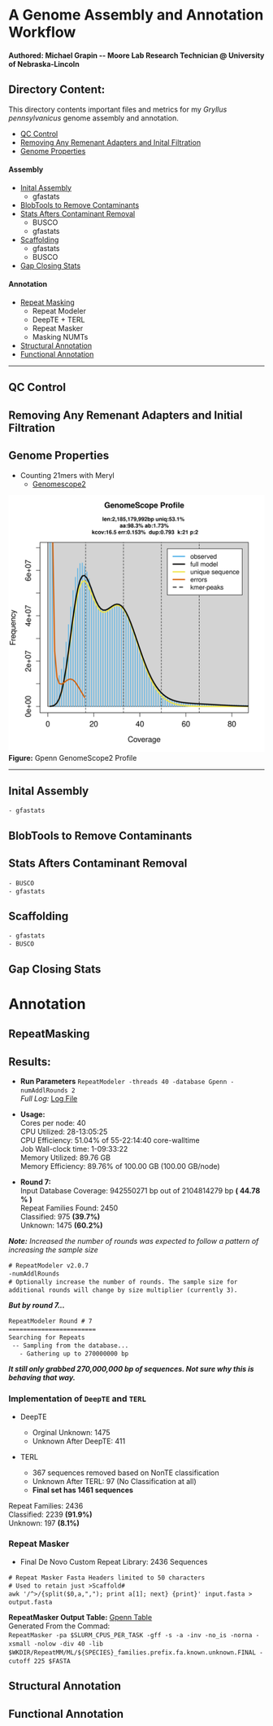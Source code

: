 # A Genome Assembly and Annotation Workflow 
#### Authored: Michael Grapin -- Moore Lab Research Technician @ University of Nebraska-Lincoln 


## Directory Content: 
This directory contents important files and metrics for my *Gryllus pennsylvanicus* genome assembly and annotation. 

* [QC Control](#qc-control) 
* [Removing Any Remenant Adapters and Inital Filtration](#removing-any-remenant-adapters-and-inital-filtration)
* [Genome Properties](#genome-properties) 
#### Assembly
* [Inital Assembly](#inital-assembly) 
    - gfastats
* [BlobTools to Remove Contaminants](#blobtools-to-remove-contaminants) 
* [Stats Afters Contaminant Removal](#stats-afters-contaminant-removal) 
    - BUSCO 
    - gfastats 
* [Scaffolding](#scaffolding)
    - gfastats 
    - BUSCO
* [Gap Closing Stats](#gap-closing-stats) 
#### Annotation
* [Repeat Masking](#repeatmasking)
    - Repeat Modeler 
    - DeepTE + TERL 
    - Repeat Masker
    - Masking NUMTs 
* [Structural Annotation](#structural-annotation)
* [Functional Annotation](#functional-annotation)
---

## QC Control 


## Removing Any Remenant Adapters and Initial Filtration 


## Genome Properties 

* Counting 21mers with Meryl 
    - [Genomescope2](http://genomescope.org/genomescope2.0/analysis.php?code=iiaLIgiTJQNYGKf1fIWu)  


![Plot](GpennGenomeScope.png)  
**Figure:** Gpenn GenomeScope2 Profile      

---

## Inital Assembly 
    - gfastats

## BlobTools to Remove Contaminants 

## Stats Afters Contaminant Removal 
    - BUSCO 
    - gfastats 

## Scaffolding 
    - gfastats 
    - BUSCO

## Gap Closing Stats

# Annotation

## RepeatMasking 
## Results: 
* **Run Parameters**
```RepeatModeler -threads 40 -database Gpenn -numAddlRounds 2```  
*Full Log:* [Log File](./Gpenn-rmod.log)
* **Usage:**  
Cores per node: 40  
CPU Utilized: 28-13:05:25  
CPU Efficiency: 51.04% of 55-22:14:40 core-walltime  
Job Wall-clock time: 1-09:33:22  
Memory Utilized: 89.76 GB  
Memory Efficiency: 89.76% of 100.00 GB (100.00 GB/node)  

* **Round 7:**  
Input Database Coverage: 942550271 bp out of 2104814279 bp **( 44.78 % )**  
Repeat Families Found: 2450  
Classified: 975 **(39.7%)**  
Unknown: 1475 **(60.2%)**  

***Note:*** *Increased the number of rounds was expected to follow a pattern of increasing the sample size*
```
# RepeatModeler v2.0.7
-numAddlRounds 
# Optionally increase the number of rounds. The sample size for additional rounds will change by size multiplier (currently 3).
```
***But by round 7...***
```
RepeatModeler Round # 7
========================
Searching for Repeats
 -- Sampling from the database...
   - Gathering up to 270000000 bp
 ```
 ***It still only grabbed **270,000,000 bp** of sequences. Not sure why this is behaving that way.***

 ### Implementation of ``DeepTE`` and ```TERL```  
 
* DeepTE 
    - Orginal Unknown: 1475
    - Unknown After DeepTE: 411

* TERL 
    - 367 sequences removed based on NonTE classification
    - Unknown After TERL: 97 (No Classification at all)
    - **Final set has 1461 sequences**      

Repeat Families: 2436    
Classified: 2239   **(91.9%)**  
Unknown: 197  **(8.1%)**  


### Repeat Masker
* Final De Novo Custom Repeat Library: 2436 Sequences

```
# Repeat Masker Fasta Headers limited to 50 characters 
# Used to retain just >Scaffold#
awk '/^>/{split($0,a,","); print a[1]; next} {print}' input.fasta > output.fasta

```
**RepeatMasker Output Table:** [Gpenn Table](./Gpenn.ls.v2.nuclear.scaffolds.closed.fa.tbl)  
Generated From the Commad:   
```RepeatMasker -pa $SLURM_CPUS_PER_TASK -gff -s -a -inv -no_is -norna -xsmall -nolow -div 40 -lib $WKDIR/RepeatMM/ML/${SPECIES}_families.prefix.fa.known.unknown.FINAL -cutoff 225 $FASTA```



## Structural Annotation 

## Functional Annotation 
